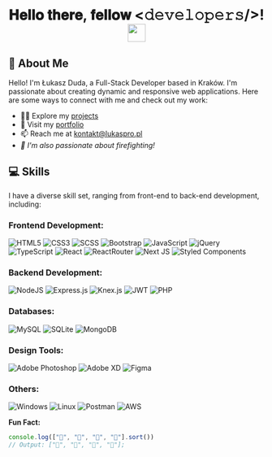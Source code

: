 <div align="center">
<h1> 𝐇𝐞𝐥𝐥𝐨 𝐭𝐡𝐞𝐫𝐞, 𝐟𝐞𝐥𝐥𝐨𝐰 <𝚍𝚎𝚟𝚎𝚕𝚘𝚙𝚎𝚛𝚜/>!  <img src="https://media.giphy.com/media/hvRJCLFzcasrR4ia7z/giphy.gif" width="35"></h2>
</div>

## 👦 About Me
Hello! I'm Łukasz Duda, a Full-Stack Developer based in Kraków. I'm passionate about creating dynamic and responsive web applications. Here are some ways to connect with me and check out my work:
- 👨‍💻 Explore my [projects](https://github.com/lukas60055?tab=repositories)
- 🔭 Visit my [portfolio](https://lukaspro.pl/)
- 📫 Reach me at [kontakt@lukaspro.pl](mailto:kontakt@lukaspro.pl)
- *🚒 I'm also passionate about firefighting!*
  
## 💻 Skills
I have a diverse skill set, ranging from front-end to back-end development, including:

### Frontend Development: <br>
![HTML5](https://img.shields.io/badge/HTML5-%23E34F26.svg?logo=html5&logoColor=white) ![CSS3](https://img.shields.io/badge/CSS3-%231572B6.svg?logo=css3&logoColor=white) ![SCSS](https://img.shields.io/badge/SCSS-hotpink.svg?logo=SASS&logoColor=white) ![Bootstrap](https://img.shields.io/badge/Bootstrap-%23563D7C.svg?logo=bootstrap&logoColor=white) ![JavaScript](https://img.shields.io/badge/JavaScript-%23323330.svg?logo=javascript&logoColor=%23F7DF1E) ![jQuery](https://img.shields.io/badge/jQuery-%230769AD.svg?logo=jquery&logoColor=white) ![TypeScript](https://img.shields.io/badge/TypeScript-%23007ACC.svg?logo=typescript&logoColor=white) ![React](https://img.shields.io/badge/React-%2320232a.svg?logo=react&logoColor=%2361DAFB) ![ReactRouter](https://img.shields.io/badge/React_Router-CA4245?logo=react-router&logoColor=white) ![Next JS](https://img.shields.io/badge/Next-black?&logo=next.js&logoColor=white) ![Styled Components](https://img.shields.io/badge/Styled_Components-DB7093?logo=styled-components&logoColor=white)

### Backend Development: <br>
![NodeJS](https://img.shields.io/badge/Node.js-6DA55F?logo=node.js&logoColor=white) ![Express.js](https://img.shields.io/badge/Express.js-%23404d59.svg?logo=express&logoColor=%2361DAFB)  ![Knex.js](https://img.shields.io/badge/Knex.js-ff5722?logo=knex.js&logoColor=white) ![JWT](https://img.shields.io/badge/JWT-black?logo=json-web-tokens&logoColor=white) ![PHP](https://img.shields.io/badge/PHP-%23777BB4.svg?logo=php&logoColor=white) 

### Databases: <br>
![MySQL](https://img.shields.io/badge/MySQL-%2300f.svg?logo=mysql&logoColor=white) ![SQLite](https://img.shields.io/badge/SQLite-%2307405e.svg?logo=sqlite&logoColor=white) ![MongoDB](https://img.shields.io/badge/MongoDB-%234ea94b.svg?logo=mongodb&logoColor=white)

### Design Tools: <br>
![Adobe Photoshop](https://img.shields.io/badge/Adobe_Photoshop-%2331A8FF.svg?logo=adobephotoshop&logoColor=white) ![Adobe XD](https://img.shields.io/badge/Adobe%20XD-470137?logo=Adobe%20XD&logoColor=%23FF61F6) ![Figma](https://img.shields.io/badge/Figma-%23F24E1E.svg?logo=figma&logoColor=white)

### Others: <br>
![Windows](https://img.shields.io/badge/Windows-0078D6?logo=windows&logoColor=white) ![Linux](https://img.shields.io/badge/Linux-FCC624?logo=linux&logoColor=black) ![Postman](https://img.shields.io/badge/Postman-FF6C37?logo=postman&logoColor=white) ![AWS](https://img.shields.io/badge/AWS-%23FF9900.svg?&logo=amazon-aws&logoColor=white)

**Fun Fact:** 
```javascript
console.log(["🥚", "🐣", "🐥", "🐔"].sort())
// Output: ["🐔", "🐣", "🐥", "🥚"];
```
